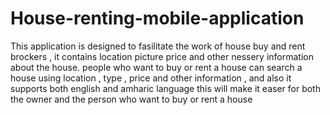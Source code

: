 # House-renting-mobile-application
This application is designed to fasilitate the work of house buy and rent brockers ,
it contains location picture price and other nessery information about the house.
people who want to buy or rent a house can search a house using location , type , price and other information , and also it supports both english and amharic language
this will make it easer for both the owner and the person who want to buy or rent a house
